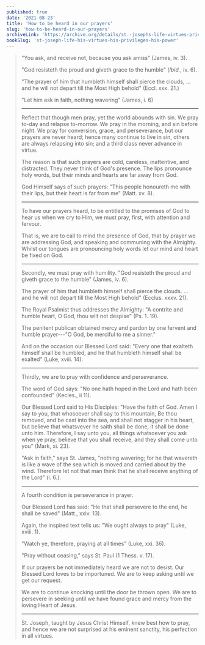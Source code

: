 ```yaml
---
published: true
date: '2021-08-23'
title: 'How to be heard in our prayers'
slug: 'how-to-be-heard-in-our-prayers'
archiveLink: 'https://archive.org/details/st.-josephs-life-virtues-privileges-power/page/338?view=theater'
bookSlug: 'st-joseph-life-his-virtues-his-privileges-his-power'
---
```


> "You ask, and receive not, because you ask amiss" (James, iv. 3).
>
> "God resisteth the proud and giveth grace to the humble" (*Ibid.*, iv. 6).
>
> "The prayer of him that humbleth himself shall pierce the clouds, ... and he will not depart till the Most High behold" (Eccl. xxx. 21.)
>
> "Let him ask in faith, nothing wavering" (James, i. 6)
>
> ---
>
> Reflect that though men pray, yet the world abounds with sin. We pray to-day and relapse to-morrow. We pray in the morning, and sin before night. We pray for conversion, grace, and perseverance, but our prayers are never heard; hence many continue to live in sin, others are always relapsing into sin; and a third class never advance in virtue.
>
> The reason is that such prayers are cold, careless, inattentive, and distracted. They never think of God's presence. The lips pronounce holy words, but their minds and hearts are far away from God.
>
> God Himself says of such prayers: "This people honoureth me with their lips, but their heart is far from me" (Matt. xv. 8).
>
> ---
>
> To have our prayers heard, to be entitled to the promises of God to hear us when we cry to Him, we must pray, first, with attention and fervour.
>
> That is, we are to call to mind the presence of God, that by prayer we are addressing God, and speaking and communing with the Almighty. Whilst our tongues are pronouncing holy words let our mind and heart be fixed on God.
>
> ---
>
> Secondly, we must pray with humility. "God resisteth the proud and giveth grace to the humble" (James, iv. 6).
>
> The prayer of him that humbleth himself shall pierce the clouds. ... and he will not depart till the Most High behold" (Ecclus. xxxv. 21).
>
> The Royal Psalmist thus addresses the Almighty: "A contrite and humble heart, O God, thou wilt not despise" (Ps. 1. 19).
>
> The penitent publican obtained mercy and pardon by one fervent and humble prayer---"O God, be merciful to me a sinner."
>
> And on the occasion our Blessed Lord said: "Every one that exalteth himself shall be humbled, and he that humbleth himself shall be exalted" (Luke, xviii. 14).
>
> ---
>
> Thirdly, we are to pray with confidence and perseverance.
>
> The word of God says: "No one hath hoped in the Lord and hath been confounded" (Kecles., ii 11).
>
> Our Blessed Lord said to His Disciples: "Have the faith of God. Amen I say to you, that whosoever shall say to this mountain, Be thou removed, and be cast into the sea, and shall not stagger in his heart, but believe that whatsvever he saith shall be done, it shall be done unto him. Therefore, I say unto you, all things whatsoever you ask when ye pray, believe that you shall receive, and they shall come unto you" (Mark, xi. 23).
>
> "Ask in faith," says St. James, "nothing wavering; for he that wavereth is like a wave of the sea which is moved and carried about by the wind. Therefore let not that man think that he shall receive anything of the Lord" (i. 6.).
>
> ---
>
> A fourth condition is perseverance in prayer.
>
> Our Blessed Lord has said: "He that shall persevere to the end, he shall be saved" (Matt., xxiv. 13).
>
> Again, the inspired text tells us: "We ought always to pray" (Luke, xviii. 1).
>
> "Watch ye, therefore, praying at all times" (Luke, xxi. 36).
>
> "Pray without ceasing," says St. Paul (1 Thess. v. 17).
>
> If our prayers be not immediately heard we are not to desist. Our Blessed Lord loves to be importuned. We are to keep asking until we get our request.
>
> We are to continue knocking until the door be thrown open. We are to persevere in seeking until we have found grace and mercy from the loving Heart of Jesus.
>
> ---
>
> St. Joseph, taught by Jesus Christ Himself, knew best how to pray, and hence we are not surprised at his eminent sanctity, his perfection in all virtues.